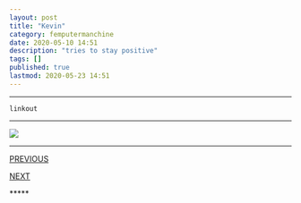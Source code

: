```yaml
---
layout: post
title: "Kevin"
category: femputermanchine
date: 2020-05-10 14:51
description: "tries to stay positive"
tags: []
published: true
lastmod: 2020-05-23 14:51
---
```


*****

`linkout`

*****

<img src="{{ site.url }}/assets/img/ca29.jpg" />

*****
<div class="fpmc-nav">

<span class="fpmc-nav-prev"><a href="{{ 'kevin-1' | prepend: site.baseurl }}">PREVIOUS</a></span>

<span class="fpmc-nav-next"><a href="{{ 'kevin-iv' | prepend: site.baseurl }}">NEXT</a></span> 

</div>
*****

